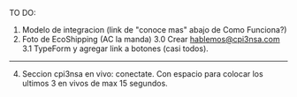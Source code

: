 TO DO:

1. Modelo de integracion (link de "conoce mas" abajo de Como Funciona?)
2. Foto de EcoShipping (AC la manda)
3.0 Crear hablemos@cpi3nsa.com
3.1 TypeForm y agregar link a botones (casi todos).
-----
4. Seccion cpi3nsa en vivo: conectate. Con espacio para colocar los ultimos 3 en vivos de max 15 segundos.
